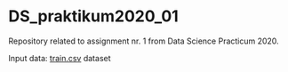 # DS_praktikum2020_01

Repository related to assignment nr. 1 from Data Science Practicum 2020.

Input data: [train.csv](https://www.kaggle.com/c/house-prices-advanced-regression-techniques/data) dataset


